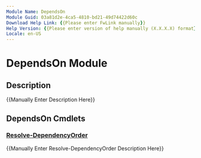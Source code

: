 ```yaml
---
Module Name: DependsOn
Module Guid: 03a81d2e-4ca5-4810-bd21-49d74422d60c
Download Help Link: {{Please enter FwLink manually}}
Help Version: {{Please enter version of help manually (X.X.X.X) format}}
Locale: en-US
---
```


# DependsOn Module
## Description
{{Manually Enter Description Here}}

## DependsOn Cmdlets
### [Resolve-DependencyOrder](Resolve-DependencyOrder.md)
{{Manually Enter Resolve-DependencyOrder Description Here}}

